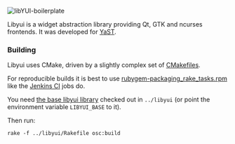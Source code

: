 ![libYUI-boilerplate](http://img191.imageshack.us/img191/9364/libyui.png)

Libyui is a widget abstraction library providing Qt, GTK and ncurses
frontends. It was developed for [YaST](http://yast.github.io/).

### Building

Libyui uses CMake, driven by a slightly complex set of
[CMakefiles](https://github.com/libyui/libyui/tree/master/buildtools).

For reproducible builds it is best to use
[rubygem-packaging_rake_tasks.rpm](https://github.com/openSUSE/packaging_tasks)
like the [Jenkins CI](https://ci.opensuse.org/view/libyui/) jobs do.

You need [the base libyui library](https://github.com/libyui/libyui)
checked out in `../libyui` (or point the environment variable `LIBYUI_BASE`
to it).

Then run:
```
rake -f ../libyui/Rakefile osc:build
```
